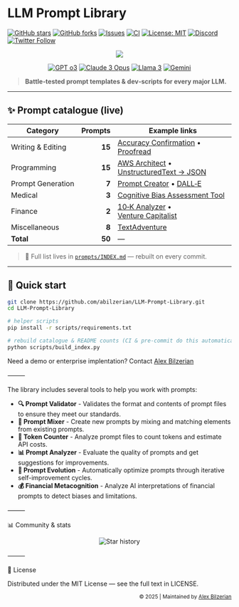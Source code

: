 # LLM Prompt Library

[![GitHub stars](https://img.shields.io/github/stars/abilzerian/LLM-Prompt-Library?style=for-the-badge)](../../stargazers)
[![GitHub forks](https://img.shields.io/github/forks/abilzerian/LLM-Prompt-Library?style=for-the-badge)](../../network/members)
[![Issues](https://img.shields.io/github/issues/abilzerian/LLM-Prompt-Library?style=for-the-badge)](../../issues)
[![CI](https://img.shields.io/github/actions/workflow/status/abilzerian/LLM-Prompt-Library/ci.yml?branch=main&style=for-the-badge)](../../actions)
[![License: MIT](https://img.shields.io/badge/License-MIT-informational?style=for-the-badge)](LICENSE)
[![Discord](https://img.shields.io/discord/1051259432199266374?style=for-the-badge&logo=discord)](https://discord.gg/chatgpt-prompt-engineering-1051259432199266374)
[![Twitter Follow](https://img.shields.io/twitter/follow/alexbilz?style=for-the-badge)](https://x.com/alexbilz)

<div align="center">
  <img src="https://readme-typing-svg.herokuapp.com/?lines=Prompt+Engineering+Library;18%2C000%2B+AI+Practitioners;Reusable+LLM+Templates;Multi‑Model+Support&font=Fira%20Code&center=true&width=520&height=45&duration=4000&pause=1000">
</div>

<p align="center">
  <a href="https://openai.com"><img src="https://img.shields.io/badge/GPT_o3-Optimized-brightgreen?style=flat-square" alt="GPT o3"></a>
  <a href="https://www.anthropic.com/claude"><img src="https://img.shields.io/badge/Claude_3-Opus-purple?style=flat-square" alt="Claude 3 Opus"></a>
  <a href="https://ai.meta.com/llama/"><img src="https://img.shields.io/badge/Llama_3-Enhanced-orange?style=flat-square" alt="Llama 3"></a>
  <a href="https://gemini.google.com"><img src="https://img.shields.io/badge/Gemini-Supported-red?style=flat-square" alt="Gemini"></a>
</p>

> **Battle‑tested prompt templates & dev‑scripts for every major LLM.**

---

## ✨ Prompt catalogue (live)

<!-- AUTO‑GENERATED: updated by scripts/build_index.py – do **not** edit manually -->
| Category | Prompts | Example links |
| -------- | ------: | ------------- |
| Writing & Editing | **15** | [Accuracy Confirmation](prompts/writing_editing/verification/Accuracy%20Confirmation.md) • [Proofread](prompts/writing_editing/editing_revision/Proofread.md) |
| Programming | **15** | [AWS Architect](prompts/programming/AWS%20Architect.md) • [UnstructuredText → JSON](prompts/programming/UnstructuredText_to_JSON.md) |
| Prompt Generation | **7** | [Prompt Creator](prompts/prompt_generation/Prompt%20Creator.md) • [DALL‑E](prompts/prompt_generation/DALL-E.md) |
| Medical | **3** | [Cognitive Bias Assessment Tool](prompts/medical/Cognitive%20Bias%20Assessment%20Tool.md) |
| Finance | **2** | [10‑K Analyzer](prompts/finance/10-KAnalyzer.md) • [Venture Capitalist](prompts/finance/venturecapitalist.md) |
| Miscellaneous | **8** | [TextAdventure](prompts/miscellaneous/textadventure) |
| **Total** | **50** | — |
<!-- /AUTO‑GENERATED -->

> 📖 Full list lives in [`prompts/INDEX.md`](prompts/INDEX.md) — rebuilt on every commit.

---

## 🚀 Quick start

```bash
git clone https://github.com/abilzerian/LLM-Prompt-Library.git
cd LLM-Prompt-Library

# helper scripts
pip install -r scripts/requirements.txt

# rebuild catalogue & README counts (CI & pre‑commit do this automatically)
python scripts/build_index.py
```
Need a demo or enterprise implentation? Contact <a href="https://x.com/alexbilz">Alex Bilzerian</a></sub>

⸻

The library includes several tools to help you work with prompts:

- **🔍 Prompt Validator** - Validates the format and contents of prompt files to ensure they meet our standards.
- **🔄 Prompt Mixer** - Create new prompts by mixing and matching elements from existing prompts.
- **🔢 Token Counter** - Analyze prompt files to count tokens and estimate API costs.
- **📊 Prompt Analyzer** - Evaluate the quality of prompts and get suggestions for improvements.
- **🔄 Prompt Evolution** - Automatically optimize prompts through iterative self-improvement cycles.
- **💰 Financial Metacognition** - Analyze AI interpretations of financial prompts to detect biases and limitations.

⸻

📊 Community & stats

<p align="center">
  <picture>
    <source media="(prefers-color-scheme: dark)" srcset="https://api.star-history.com/svg?repos=abilzerian/LLM-Prompt-Library&type=Date&theme=dark">
    <img alt="Star history" src="https://api.star-history.com/svg?repos=abilzerian/LLM-Prompt-Library&type=Date">
  </picture>
</p>

⸻

📄 License

Distributed under the MIT License — see the full text in LICENSE.

<div align="right">
  <sub>© 2025 | Maintained by <a href="https://x.com/alexbilz">Alex Bilzerian</a></sub>
</div>
